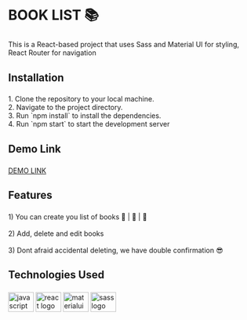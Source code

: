 <h1 align="left">BOOK LIST  📚</h1>

###

<p align="left">This is a React-based project that uses Sass and Material UI for styling, React Router for navigation</p>

###

<h2 align="left">Installation</h2>

###

<p align="left">1. Clone the repository to your local machine.<br>2. Navigate to the project directory.<br>3. Run `npm install` to install the dependencies.<br>4. Run `npm start` to start the development server</p>

###

<h2 align="left">Demo Link</h2>

###

<a align="left">[DEMO LINK](https://vladimir-arkanov.github.io/test-task-book-list/)</a>

###

<h2 align="left">Features</h2>

###

<p align="left">1) You can create you list of books 📕 | 📗 | 📘<br><br>2) Add, delete and edit books <br><br>3) Dont afraid accidental deleting, we have double confirmation 😎</p>

###

<h2 align="left">Technologies Used</h2>

###

<div align="left">
  <img src="https://cdn.jsdelivr.net/gh/devicons/devicon/icons/javascript/javascript-original.svg" height="40" width="52" alt="javascript logo"  />
  <img src="https://cdn.jsdelivr.net/gh/devicons/devicon/icons/react/react-original.svg" height="40" width="52" alt="react logo"  />
  <img src="https://cdn.jsdelivr.net/gh/devicons/devicon/icons/materialui/materialui-original.svg" height="40" width="52" alt="materialui logo"  />
  <img src="https://cdn.jsdelivr.net/gh/devicons/devicon/icons/sass/sass-original.svg" height="40" width="52" alt="sass logo"  />
</div>

###
